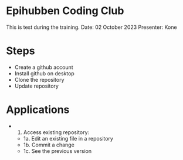 # Epihubben Coding Club
This is test during the training. 
Date: 02 October 2023
Presenter: Kone

# Steps
- Create a github account
- Install github on desktop
- Clone the repository
- Update repository


# Applications 

- 1. Access existing repository:
	- 1a. Edit an existing file in a repository 
	- 1b. Commit a change 
	- 1c. See the previous version
